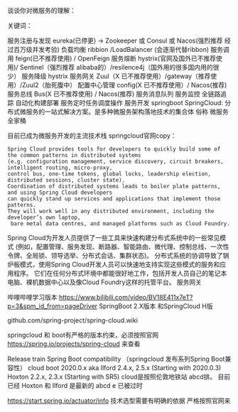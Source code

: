 
谈谈你对微服务的理解：


关键词：

服务注册与发现  eureka(已停更) -> Zookeeper 或 Consul 或 Nacos(强烈推荐 经过百万级并发考验)
负载均衡  ribbion /LoadBalancer (会逐渐代替ribbon)
服务调用  feign(已不推荐使用) / OpenFeign
服务熔断  hystrix(官网及国外已不推荐使用)/ Sentinel（强烈推荐 alibaba的）/resilence4j（国外用的很多国内用的很少）
服务降级  hystrix
服务网关  Zuul（X 已不推荐使用）/gateway（推荐使用）/Zuul2（胎死腹中） 
配置中心管理 config(X 已不推荐使用）/ Nacos(推荐)
服务总线  Bus(X 已不推荐使用) / Nacos(推荐)
服务消息队列
服务监控
全链路追踪
自动化构建部署
服务定时任务调度操作
服务开发  springboot
SpringCloud:
分布式微服务的一站式解决方案。是多种微服务架构落地技术的集合体
俗称 微服务全家桶

目前已成为微服务开发的主流技术栈
springcloud官网copy： 

    Spring Cloud provides tools for developers to quickly build some of the common patterns in distributed systems
    (e.g. configuration management, service discovery, circuit breakers, intelligent routing, micro-proxy,
    control bus, one-time tokens, global locks, leadership election, distributed sessions, cluster state). 
    Coordination of distributed systems leads to boiler plate patterns, and using Spring Cloud developers
    can quickly stand up services and applications that implement those patterns.
    They will work well in any distributed environment, including the developer’s own laptop,
     bare metal data centres, and managed platforms such as Cloud Foundry. 
     
Spring Cloud为开发人员提供了一些工具来快速构建分布式系统中的一些常见模式
(例如，配置管理、服务发现、断路器、智能路由、微代理、控制总线、一次性令牌、全局锁、领导选举、分布式会话、集群状态)。
分布式系统的协调导致了锅炉板模式，使用Spring Cloud开发人员可以快速地支持实现这些模式的服务和应用程序。
它们在任何分布式环境中都能很好地工作，包括开发人员自己的笔记本电脑、裸机数据中心以及像Cloud Foundry这样的托管平台。
服务网关

哔哩哔哩学习版本
https://www.bilibili.com/video/BV18E411x7eT?p=3&spm_id_from=pageDriver
SpringBoot 2.X版本 和SpringCloud H版

github.com/spring-project/spring-cloud.wiki

springcloud 和 boot有严格的版本约束，必须按照官网
https://spring.io/projects/spring-cloud  来查看

Release train Spring Boot compatibility
（springcloud 发布系列Spring Boot兼容性）
      cloud                  boot
2020.0.x aka Ilford     2.4.x, 2.5.x (Starting with 2020.0.3)
Hoxton                  2.2.x, 2.3.x (Starting with SR5)
cloud是按照伦敦地铁站 abcd排。 目前已经 Hoxton 和 Ilford 是最新的
abcd e  已被过时

https://start.spring.io/actuator/info
技术选型需要有明确的依据 严格按照官网来

